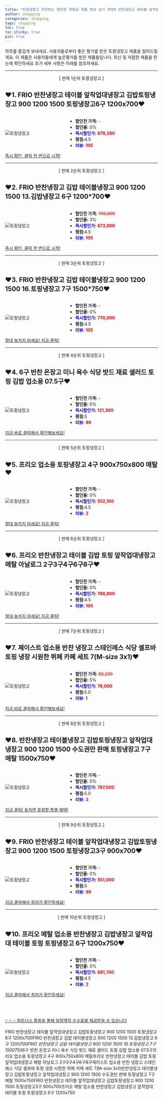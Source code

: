```yaml
---
title: "토핑냉장고 추천하는 편안한 착용감 제품 정보 보기 FRIO 반찬냉장고 테이블 앞작업대냉장고 김밥토핑냉장고"
author: shopping
categories: shopping
tags: shopping
toc: true
toc_sticky: true
pin: true
---
```

하루를 즐겁게 보내세요. 사용자들로부터 좋은 평가를 받은 토핑냉장고 제품을 알려드릴게요. 이 제품은 사용자들에게 높은평가를 받은 제품들입니다. 최신 및 저렴한 제품을 한눈에 확인하세요 추가 세부 사항은 아래를 참조하세요.

---
<p class="toplist" style="margin: 0 auto; display: block; width: fit-content;">[ 판매 1순위 토핑냉장고 ]</p>

<h2><strong>❤️1. FRIO 반찬냉장고 테이블 앞작업대냉장고 김밥토핑냉장고 900 1200 1500 토핑냉장고6구 1200x700❤️</strong></h2>

<div style="display: flex; align-items: center;">
    <div style="flex: 0.4;">
        <img src="https://thumbnail9.coupangcdn.com/thumbnails/remote/230x230ex/image/vendor_inventory/3ee5/6adcc00b1ff4b57a21b4932cd71d2e3c8701ddeca8b7342e482a12706fdc.png" alt="토핑냉장고" style="max-width: 100%;">
    </div>
    <div style="flex: 0.6; margin-left: 10px;">
        <ul>
            <li><strong>할인전 가격:</strong> <del style="color: red;">-</del></li>
            <li><strong>할인율:</strong> 0%</li>
            <li><span style='color:blue'><strong>즉시할인가:</strong></span> <span style='color:red'><strong>679,280</strong></span></li>
            <li><strong>평점:</strong>4.5</li>
            <li><span style='color:blue'><strong>리뷰:</strong></span> <span style='color:red'><strong>105</strong></span></li>
        </ul>
    </div>
</div>
<div class="center">
    <a href="https://William4Davisa.github.io?lptag=AF9450613&subid=githubio&pageKey=9385828&traceid=V0-153&itemId=11241437996&vendorItemId=81864262115" class="myButton">
        즉시 확인, 클릭 한 번으로 시작!
    </a>
</div>


---
<p class="toplist" style="margin: 0 auto; display: block; width: fit-content;">[ 판매 2순위 토핑냉장고 ]</p>

<h2><strong>❤️2. FRIO 반찬냉장고 김밥 테이블냉장고 900 1200 1500 13.김밥냉장고 6구 1200*700❤️</strong></h2>

<div style="display: flex; align-items: center;">
    <div style="flex: 0.4;">
        <img src="https://thumbnail9.coupangcdn.com/thumbnails/remote/230x230ex/image/vendor_inventory/e7c7/8870e647814c50696ac818038827aab74cbe460aaccc075ba7f560396266.png" alt="토핑냉장고" style="max-width: 100%;">
    </div>
    <div style="flex: 0.6; margin-left: 10px;">
        <ul>
            <li><strong>할인전 가격:</strong> <del style="color: red;">700,000</del></li>
            <li><strong>할인율:</strong> 3%</li>
            <li><span style='color:blue'><strong>즉시할인가:</strong></span> <span style='color:red'><strong>673,000</strong></span></li>
            <li><strong>평점:</strong>4.5</li>
            <li><span style='color:blue'><strong>리뷰:</strong></span> <span style='color:red'><strong>105</strong></span></li>
        </ul>
    </div>
</div>
<div class="center">
    <a href="https://William4Davisa.github.io?lptag=AF9450613&subid=githubio&pageKey=9385828&traceid=V0-153&itemId=3747808671&vendorItemId=78442584687" class="myButton">
        즉시 확인, 클릭 한 번으로 시작!
    </a>
</div>


---
<p class="toplist" style="margin: 0 auto; display: block; width: fit-content;">[ 판매 3순위 토핑냉장고 ]</p>

<h2><strong>❤️3. FRIO 반찬냉장고 김밥 테이블냉장고 900 1200 1500 16.토핑냉장고 7구 1500*750❤️</strong></h2>

<div style="display: flex; align-items: center;">
    <div style="flex: 0.4;">
        <img src="https://thumbnail9.coupangcdn.com/thumbnails/remote/230x230ex/image/vendor_inventory/e7c7/8870e647814c50696ac818038827aab74cbe460aaccc075ba7f560396266.png" alt="토핑냉장고" style="max-width: 100%;">
    </div>
    <div style="flex: 0.6; margin-left: 10px;">
        <ul>
            <li><strong>할인전 가격:</strong> <del style="color: red;">-</del></li>
            <li><strong>할인율:</strong> 0%</li>
            <li><span style='color:blue'><strong>즉시할인가:</strong></span> <span style='color:red'><strong>770,000</strong></span></li>
            <li><strong>평점:</strong>4.5</li>
            <li><span style='color:blue'><strong>리뷰:</strong></span> <span style='color:red'><strong>105</strong></span></li>
        </ul>
    </div>
</div>
<div class="center">
    <a href="https://William4Davisa.github.io?lptag=AF9450613&subid=githubio&pageKey=9385828&traceid=V0-153&itemId=41174109&vendorItemId=78442584666" class="myButton">
        절대 놓치지 마세요! 지금 클릭!
    </a>
</div>


---
<p class="toplist" style="margin: 0 auto; display: block; width: fit-content;">[ 판매 4순위 토핑냉장고 ]</p>

<h2><strong>❤️4. 6구 반찬 온장고 미니 육수 식당 밧드 재료 샐러드 토핑 김밥 업소용 07.5구❤️</strong></h2>

<div style="display: flex; align-items: center;">
    <div style="flex: 0.4;">
        <img src="https://thumbnail8.coupangcdn.com/thumbnails/remote/230x230ex/image/vendor_inventory/4804/2dbce49e9804b8177872d178b7476317cdb91b10c88b9244e561e279b588.png" alt="토핑냉장고" style="max-width: 100%;">
    </div>
    <div style="flex: 0.6; margin-left: 10px;">
        <ul>
            <li><strong>할인전 가격:</strong> <del style="color: red;">-</del></li>
            <li><strong>할인율:</strong> 0%</li>
            <li><span style='color:blue'><strong>즉시할인가:</strong></span> <span style='color:red'><strong>121,300</strong></span></li>
            <li><strong>평점:</strong>5</li>
            <li><span style='color:blue'><strong>리뷰:</strong></span> <span style='color:red'><strong>99</strong></span></li>
        </ul>
    </div>
</div>
<div class="center">
    <a href="https://William4Davisa.github.io?lptag=AF9450613&subid=githubio&pageKey=8051631778&traceid=V0-153&itemId=22583862762&vendorItemId=90784280791" class="myButton">
        지금 바로 클릭해서 확인해보세요!
    </a>
</div>


---
<p class="toplist" style="margin: 0 auto; display: block; width: fit-content;">[ 판매 5순위 토핑냉장고 ]</p>

<h2><strong>❤️5. 프리오 업소용 토핑냉장고 4구 900x750x800 메탈❤️</strong></h2>

<div style="display: flex; align-items: center;">
    <div style="flex: 0.4;">
        <img src="https://thumbnail6.coupangcdn.com/thumbnails/remote/230x230ex/image/vendor_inventory/f061/3b7ddf8782c21347a30e575acb3deeb0ee99e16989b7c2c8c7efc3f57172.jpg" alt="토핑냉장고" style="max-width: 100%;">
    </div>
    <div style="flex: 0.6; margin-left: 10px;">
        <ul>
            <li><strong>할인전 가격:</strong> <del style="color: red;">-</del></li>
            <li><strong>할인율:</strong> 0%</li>
            <li><span style='color:blue'><strong>즉시할인가:</strong></span> <span style='color:red'><strong>552,100</strong></span></li>
            <li><strong>평점:</strong>4.5</li>
            <li><span style='color:blue'><strong>리뷰:</strong></span> <span style='color:red'><strong>2</strong></span></li>
        </ul>
    </div>
</div>
<div class="center">
    <a href="https://William4Davisa.github.io?lptag=AF9450613&subid=githubio&pageKey=6156016131&traceid=V0-153&itemId=11915526384&vendorItemId=85628627611" class="myButton">
        절대 놓치지 마세요! 지금 클릭!
    </a>
</div>


---
<p class="toplist" style="margin: 0 auto; display: block; width: fit-content;">[ 판매 6순위 토핑냉장고 ]</p>

<h2><strong>❤️6. 프리오 반찬냉장고 테이블 김밥 토핑 앞작업대냉장고 메탈 아날로그 2구3구4구6구8구❤️</strong></h2>

<div style="display: flex; align-items: center;">
    <div style="flex: 0.4;">
        <img src="https://thumbnail9.coupangcdn.com/thumbnails/remote/230x230ex/image/vendor_inventory/3576/a52f407f1b18d1cc035f3f6acf1bb6d4ee10d22a15b7f39214228099956c.png" alt="토핑냉장고" style="max-width: 100%;">
    </div>
    <div style="flex: 0.6; margin-left: 10px;">
        <ul>
            <li><strong>할인전 가격:</strong> <del style="color: red;">-</del></li>
            <li><strong>할인율:</strong> 0%</li>
            <li><span style='color:blue'><strong>즉시할인가:</strong></span> <span style='color:red'><strong>786,800</strong></span></li>
            <li><strong>평점:</strong>4.5</li>
            <li><span style='color:blue'><strong>리뷰:</strong></span> <span style='color:red'><strong>105</strong></span></li>
        </ul>
    </div>
</div>
<div class="center">
    <a href="https://William4Davisa.github.io?lptag=AF9450613&subid=githubio&pageKey=9385828&traceid=V0-153&itemId=11186554281&vendorItemId=78459133835" class="myButton">
        절대 놓치지 마세요! 지금 클릭!
    </a>
</div>


---
<p class="toplist" style="margin: 0 auto; display: block; width: fit-content;">[ 판매 7순위 토핑냉장고 ]</p>

<h2><strong>❤️7. 제이스트 업소용 반찬 냉장고 스테인레스 식당 셀프바 토핑 냉장 시원한 뷔페 카페 세트 7(M-size 3x1)❤️</strong></h2>

<div style="display: flex; align-items: center;">
    <div style="flex: 0.4;">
        <img src="https://thumbnail8.coupangcdn.com/thumbnails/remote/230x230ex/image/vendor_inventory/ee82/bcc38914decff49fc8de02458e29cefa1602aaa96d2a612c410848068276.png" alt="토핑냉장고" style="max-width: 100%;">
    </div>
    <div style="flex: 0.6; margin-left: 10px;">
        <ul>
            <li><strong>할인전 가격:</strong> <del style="color: red;">82,220</del></li>
            <li><strong>할인율:</strong> 5%</li>
            <li><span style='color:blue'><strong>즉시할인가:</strong></span> <span style='color:red'><strong>78,000</strong></span></li>
            <li><strong>평점:</strong>5.0</li>
            <li><span style='color:blue'><strong>리뷰:</strong></span> <span style='color:red'><strong>1</strong></span></li>
        </ul>
    </div>
</div>
<div class="center">
    <a href="https://William4Davisa.github.io?lptag=AF9450613&subid=githubio&pageKey=7980569423&traceid=V0-153&itemId=22139644361&vendorItemId=88380445430" class="myButton">
        지금 바로 클릭해서 확인해보세요!
    </a>
</div>


---
<p class="toplist" style="margin: 0 auto; display: block; width: fit-content;">[ 판매 8순위 토핑냉장고 ]</p>

<h2><strong>❤️8. 반찬냉장고 테이블냉장고 김밥토핑냉장고 앞작업대냉장고 900 1200 1500 수도권만 판매 토핑냉장고 7구 메탈 1500x750❤️</strong></h2>

<div style="display: flex; align-items: center;">
    <div style="flex: 0.4;">
        <img src="https://thumbnail8.coupangcdn.com/thumbnails/remote/230x230ex/image/vendor_inventory/0b86/786a71f397d972f947ec1eee57a8f5e30d20e1695714a52eb5b2f616f4cf.jpg" alt="토핑냉장고" style="max-width: 100%;">
    </div>
    <div style="flex: 0.6; margin-left: 10px;">
        <ul>
            <li><strong>할인전 가격:</strong> <del style="color: red;">-</del></li>
            <li><strong>할인율:</strong> 0%</li>
            <li><span style='color:blue'><strong>즉시할인가:</strong></span> <span style='color:red'><strong>787,000</strong></span></li>
            <li><strong>평점:</strong>5.0</li>
            <li><span style='color:blue'><strong>리뷰:</strong></span> <span style='color:red'><strong>3</strong></span></li>
        </ul>
    </div>
</div>
<div class="center">
    <a href="https://William4Davisa.github.io?lptag=AF9450613&subid=githubio&pageKey=7209681127&traceid=V0-153&itemId=18242085691&vendorItemId=81801932167" class="myButton">
        지금 클릭! 놓치면 후회할 특별 혜택!
    </a>
</div>


---
<p class="toplist" style="margin: 0 auto; display: block; width: fit-content;">[ 판매 9순위 토핑냉장고 ]</p>

<h2><strong>❤️9. FRIO 반찬냉장고 테이블 앞작업대냉장고 김밥토핑냉장고 900 1200 1500 토핑냉장고3구 900x700❤️</strong></h2>

<div style="display: flex; align-items: center;">
    <div style="flex: 0.4;">
        <img src="https://thumbnail7.coupangcdn.com/thumbnails/remote/230x230ex/image/vendor_inventory/ea0c/f09ce2e35d055e0083eaa23b90c1f1b7846a2251f187d43163886bac42c1.png" alt="토핑냉장고" style="max-width: 100%;">
    </div>
    <div style="flex: 0.6; margin-left: 10px;">
        <ul>
            <li><strong>할인전 가격:</strong> <del style="color: red;">-</del></li>
            <li><strong>할인율:</strong> 0%</li>
            <li><span style='color:blue'><strong>즉시할인가:</strong></span> <span style='color:red'><strong>551,000</strong></span></li>
            <li><strong>평점:</strong>5</li>
            <li><span style='color:blue'><strong>리뷰:</strong></span> <span style='color:red'><strong>99</strong></span></li>
        </ul>
    </div>
</div>
<div class="center">
    <a href="https://William4Davisa.github.io?lptag=AF9450613&subid=githubio&pageKey=6076285591&traceid=V0-153&itemId=11241437986&vendorItemId=78518678263" class="myButton">
        지금 클릭해서 최저가 확인하세요!
    </a>
</div>


---
<p class="toplist" style="margin: 0 auto; display: block; width: fit-content;">[ 판매 10순위 토핑냉장고 ]</p>

<h2><strong>❤️10. 프리오 메탈 업소용 반찬냉장고 김밥냉장고 앞작업대 테이블 토핑 토핑냉장고 6구 1200x750❤️</strong></h2>

<div style="display: flex; align-items: center;">
    <div style="flex: 0.4;">
        <img src="https://thumbnail9.coupangcdn.com/thumbnails/remote/230x230ex/image/vendor_inventory/f429/8e4efa3164ddb020f7a009e661b568382583b8406acf379152ae98b1eb53.png" alt="토핑냉장고" style="max-width: 100%;">
    </div>
    <div style="flex: 0.6; margin-left: 10px;">
        <ul>
            <li><strong>할인전 가격:</strong> <del style="color: red;">-</del></li>
            <li><strong>할인율:</strong> 0%</li>
            <li><span style='color:blue'><strong>즉시할인가:</strong></span> <span style='color:red'><strong>681,740</strong></span></li>
            <li><strong>평점:</strong>4.5</li>
            <li><span style='color:blue'><strong>리뷰:</strong></span> <span style='color:red'><strong>2</strong></span></li>
        </ul>
    </div>
</div>
<div class="center">
    <a href="https://William4Davisa.github.io?lptag=AF9450613&subid=githubio&pageKey=6156016131&traceid=V0-153&itemId=11915526382&vendorItemId=85537554683" class="myButton">
        지금 클릭해서 최저가 확인하세요!
    </a>
</div>

<br><br><br>[💦 💦 💦 파트너스 활동을 통해 일정액의 수수료를 제공받을 수 있습니다](https://link.coupang.com/a/bcpT2c)<br><br>FRIO 반찬냉장고 테이블 앞작업대냉장고 김밥토핑냉장고 900 1200 1500 토핑냉장고6구 1200x700FRIO 반찬냉장고 김밥 테이블냉장고 900 1200 1500 13.김밥냉장고 6구 1200*700FRIO 반찬냉장고 김밥 테이블냉장고 900 1200 1500 16.토핑냉장고 7구 1500*7506구 반찬 온장고 미니 육수 식당 밧드 재료 샐러드 토핑 김밥 업소용 07.5구프리오 업소용 토핑냉장고 4구 900x750x800 메탈프리오 반찬냉장고 테이블 김밥 토핑 앞작업대냉장고 메탈 아날로그 2구3구4구6구8구제이스트 업소용 반찬 냉장고 스테인레스 식당 셀프바 토핑 냉장 시원한 뷔페 카페 세트 7(M-size 3x1)반찬냉장고 테이블냉장고 김밥토핑냉장고 앞작업대냉장고 900 1200 1500 수도권만 판매 토핑냉장고 7구 메탈 1500x750FRIO 반찬냉장고 테이블 앞작업대냉장고 김밥토핑냉장고 900 1200 1500 토핑냉장고3구 900x700프리오 메탈 업소용 반찬냉장고 김밥냉장고 앞작업대 테이블 토핑 토핑냉장고 6구 1200x750
